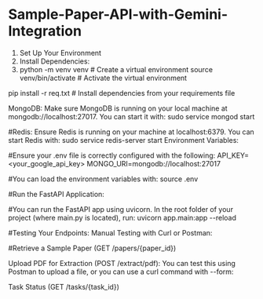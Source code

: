 # Sample-Paper-API-with-Gemini-Integration

1. Set Up Your Environment
2.  Install Dependencies:
3.  python -m venv venv  # Create a virtual environment
source venv/bin/activate  # Activate the virtual environment

pip install -r req.txt  # Install dependencies from your requirements file

 MongoDB:
 Make sure MongoDB is running on your local machine at mongodb://localhost:27017. You can start it with:
 sudo service mongod start

#Redis:
Ensure Redis is running on your machine at localhost:6379. You can start Redis with:
sudo service redis-server start
Environment Variables:

#Ensure your .env file is correctly configured with the following:
API_KEY=<your_google_api_key>
MONGO_URI=mongodb://localhost:27017

#You can load the environment variables with:
source .env

#Run the FastAPI Application:

#You can run the FastAPI app using uvicorn. In the root folder of your project (where main.py is located), run:
uvicorn app.main:app --reload

#Testing Your Endpoints:
Manual Testing with Curl or Postman:

#Retrieve a Sample Paper (GET /papers/{paper_id})

Upload PDF for Extraction (POST /extract/pdf): You can test this using Postman to upload a file, or you can use a curl command with --form:

Task Status (GET /tasks/{task_id})

